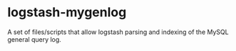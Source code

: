logstash-mygenlog
=================

A set of files/scripts that allow logstash parsing and indexing of the MySQL general query log.
